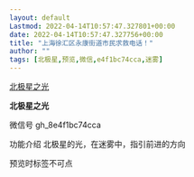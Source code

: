 ```yaml
---
layout: default
Lastmod: 2022-04-14T10:57:47.327801+00:00
date: 2022-04-14T10:57:47.327756+00:00
title: "上海徐汇区永康街道市民求救电话！"
author: ""
tags: [北极星,预览,微信,e4f1bc74cca,迷雾]
---
```


[北极星之光](javascript:void(0);)

**北极星之光** 

微信号 gh\_8e4f1bc74cca

功能介绍 北极星的光，在迷雾中，指引前进的方向

预览时标签不可点

